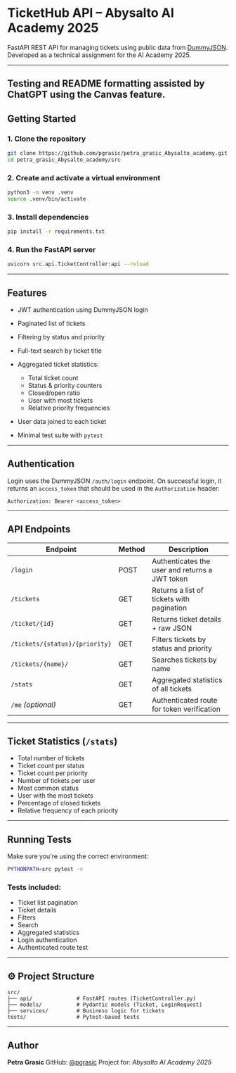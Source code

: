 # TicketHub API – Abysalto AI Academy 2025

FastAPI REST API for managing tickets using public data from [DummyJSON](https://dummyjson.com/).
Developed as a technical assignment for the AI Academy 2025.

---
Testing and README formatting assisted by ChatGPT using the Canvas feature.
---

## Getting Started

### 1. Clone the repository

```bash
git clone https://github.com/pgrasic/petra_grasic_Abysalto_academy.git
cd petra_grasic_Abysalto_academy/src
```

### 2. Create and activate a virtual environment

```bash
python3 -m venv .venv
source .venv/bin/activate
```

### 3. Install dependencies

```bash
pip install -r requirements.txt
```

### 4. Run the FastAPI server

```bash
uvicorn src.api.TicketController:api --reload
```

---

##  Features

* JWT authentication using DummyJSON login
* Paginated list of tickets
* Filtering by status and priority
* Full-text search by ticket title
* Aggregated ticket statistics:

  * Total ticket count
  * Status & priority counters
  * Closed/open ratio
  * User with most tickets
  * Relative priority frequencies
* User data joined to each ticket
*  Minimal test suite with `pytest`

---

## Authentication

Login uses the DummyJSON `/auth/login` endpoint.
On successful login, it returns an `access_token` that should be used in the `Authorization` header:

```
Authorization: Bearer <access_token>
```

---

## API Endpoints

| Endpoint                       | Method | Description                                    |
| ------------------------------ | ------ | ---------------------------------------------- |
| `/login`                       | POST   | Authenticates the user and returns a JWT token |
| `/tickets`                     | GET    | Returns a list of tickets with pagination      |
| `/ticket/{id}`                 | GET    | Returns ticket details + raw JSON              |
| `/tickets/{status}/{priority}` | GET    | Filters tickets by status and priority         |
| `/tickets/{name}/`             | GET    | Searches tickets by name                       |
| `/stats`                       | GET    | Aggregated statistics of all tickets           |
| `/me` *(optional)*             | GET    | Authenticated route for token verification     |

---

## Ticket Statistics (`/stats`)

* Total number of tickets
* Ticket count per status
* Ticket count per priority
* Number of tickets per user
* Most common status
* User with the most tickets
* Percentage of closed tickets
* Relative frequency of each priority

---

## Running Tests

Make sure you're using the correct environment:

```bash
PYTHONPATH=src pytest -v
```

### Tests included:

* Ticket list pagination
* Ticket details
* Filters
* Search
* Aggregated statistics
* Login authentication
* Authenticated route test

---

## ⚙️ Project Structure

```
src/
├── api/              # FastAPI routes (TicketController.py)
├── models/           # Pydantic models (Ticket, LoginRequest)
├── services/         # Business logic for tickets
tests/                # Pytest-based tests
```

---

## Author

**Petra Grasic**
GitHub: [@pgrasic](https://github.com/pgrasic)
Project for: *Abysalto AI Academy 2025*
